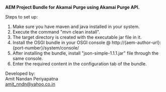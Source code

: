 <strong>AEM Project Bundle for Akamai Purge using Akamai Purge API.</strong>

Steps to set up:<br/> 
1. Make sure you have maven and java installed in your system. <br/>
2. Execute the command "mvn clean install". <br/>
3. The target directory is created with the executable jar file in it. <br/>
4. Install the OSGI bundle in your OSGI console @ http://{aem-author-url}:{port-number}/system/console/ <br/>
5. After installing the bundle, install "json-simple-1.1.1.jar" file through the same console. <br/>
6. Enter the required content in the configuration tab of the bundle. <br/>

Developed by:<br/>
Amit Nandan Periyapatna<br/>
amit_nndn@yahoo.co.in